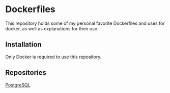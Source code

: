 # Dockerfiles

This repository holds some of my personal favorite Dockerfiles and uses for
docker, as well as explanations for their use.

## Installation

Only Docker is required to use this repository.

## Repositories

[PostgreSQL](postgresql/README.md)
